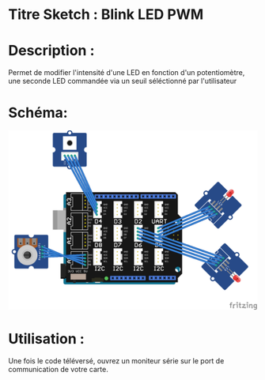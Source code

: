 # Titre Sketch : Blink LED PWM
# Description : 

Permet de modifier l'intensité d'une LED en fonction d'un potentiomètre, une seconde LED commandée via un seuil séléctionné par l'utilisateur

# Schéma: 

![Image of Yaktocat](https://raw.githubusercontent.com/JustinMartinDev/ProjetArduino_C/master/Arduino_Blink_LED_PWM/schema_arduino.png)
# Utilisation :

Une fois le code téléversé, ouvrez un moniteur série sur le port de communication de votre carte. 



